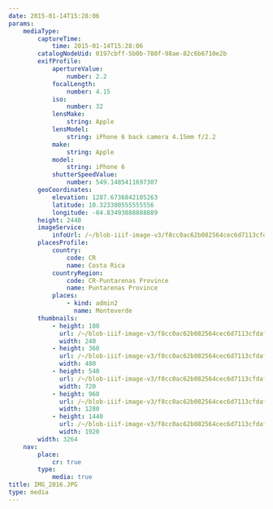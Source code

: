 ```yaml
---
date: 2015-01-14T15:28:06
params:
    mediaType:
        captureTime:
            time: 2015-01-14T15:28:06
        catalogNodeUid: 0197cbff-5b0b-780f-98ae-82c6b6710e2b
        exifProfile:
            apertureValue:
                number: 2.2
            focalLength:
                number: 4.15
            iso:
                number: 32
            lensMake:
                string: Apple
            lensModel:
                string: iPhone 6 back camera 4.15mm f/2.2
            make:
                string: Apple
            model:
                string: iPhone 6
            shutterSpeedValue:
                number: 549.1485411697307
        geoCoordinates:
            elevation: 1287.6736842105263
            latitude: 10.323380555555556
            longitude: -84.83493888888889
        height: 2448
        imageService:
            infoUrl: /~/blob-iiif-image-v3/f8cc0ac62b082564cec6d7113cfdaf26eac7b0d097c2f514d5e51ddd3aeb7838/info.json
        placesProfile:
            country:
                code: CR
                name: Costa Rica
            countryRegion:
                code: CR-Puntarenas Province
                name: Puntarenas Province
            places:
                - kind: admin2
                  name: Monteverde
        thumbnails:
            - height: 180
              url: /~/blob-iiif-image-v3/f8cc0ac62b082564cec6d7113cfdaf26eac7b0d097c2f514d5e51ddd3aeb7838/full/240%2C180/0/default.jpg
              width: 240
            - height: 360
              url: /~/blob-iiif-image-v3/f8cc0ac62b082564cec6d7113cfdaf26eac7b0d097c2f514d5e51ddd3aeb7838/full/480%2C360/0/default.jpg
              width: 480
            - height: 540
              url: /~/blob-iiif-image-v3/f8cc0ac62b082564cec6d7113cfdaf26eac7b0d097c2f514d5e51ddd3aeb7838/full/720%2C540/0/default.jpg
              width: 720
            - height: 960
              url: /~/blob-iiif-image-v3/f8cc0ac62b082564cec6d7113cfdaf26eac7b0d097c2f514d5e51ddd3aeb7838/full/1280%2C960/0/default.jpg
              width: 1280
            - height: 1440
              url: /~/blob-iiif-image-v3/f8cc0ac62b082564cec6d7113cfdaf26eac7b0d097c2f514d5e51ddd3aeb7838/full/1920%2C1440/0/default.jpg
              width: 1920
        width: 3264
    nav:
        place:
            cr: true
        type:
            media: true
title: IMG_2016.JPG
type: media
---
```

